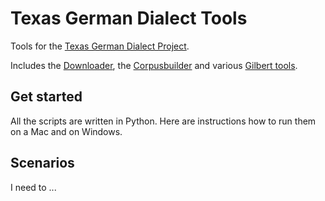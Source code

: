 # Texas German Dialect Tools
Tools for the [Texas German Dialect Project](www.tgdp.org). 

Includes the [Downloader](https://github.com/tgdp/tgdp/blob/master/summer16/downloader/README.MD), the [Corpusbuilder](https://github.com/tgdp/tgdp/blob/master/summer16/corpusbuilder/README.MD) and various [Gilbert tools](https://github.com/tgdp/tgdp/blob/master/summer16/gilberttools/README.md). 

## Get started
All the scripts are written in Python. Here are instructions how to run them on a Mac and on Windows. 

## Scenarios
I need to ...


